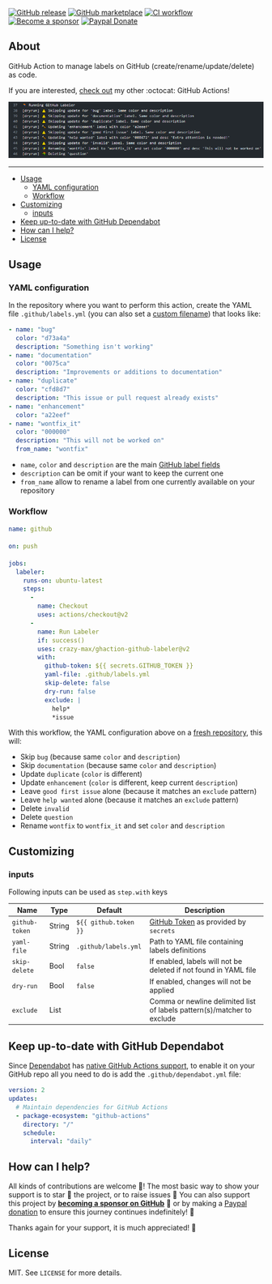 [![GitHub release](https://img.shields.io/github/release/crazy-max/ghaction-github-labeler.svg?style=flat-square)](https://github.com/crazy-max/ghaction-github-labeler/releases/latest)
[![GitHub marketplace](https://img.shields.io/badge/marketplace-github--labeler-blue?logo=github&style=flat-square)](https://github.com/marketplace/actions/github-labeler)
[![CI workflow](https://img.shields.io/github/workflow/status/crazy-max/ghaction-github-labeler/ci?label=ci&logo=github&style=flat-square)](https://github.com/crazy-max/ghaction-github-labeler/actions?workflow=ci)
[![Become a sponsor](https://img.shields.io/badge/sponsor-crazy--max-181717.svg?logo=github&style=flat-square)](https://github.com/sponsors/crazy-max)
[![Paypal Donate](https://img.shields.io/badge/donate-paypal-00457c.svg?logo=paypal&style=flat-square)](https://www.paypal.me/crazyws)

## About

GitHub Action to manage labels on GitHub (create/rename/update/delete) as code.

If you are interested, [check out](https://git.io/Je09Y) my other :octocat: GitHub Actions!

![GitHub Labeler](.res/ghaction-github-labeler.png)

___

* [Usage](#usage)
  * [YAML configuration](#yaml-configuration)
  * [Workflow](#workflow)
* [Customizing](#customizing)
  * [inputs](#inputs)
* [Keep up-to-date with GitHub Dependabot](#keep-up-to-date-with-github-dependabot)
* [How can I help?](#how-can-i-help)
* [License](#license)

## Usage

### YAML configuration

In the repository where you want to perform this action, create the YAML file `.github/labels.yml` (you can also set a [custom filename](#customizing)) that looks like:

```yaml
- name: "bug"
  color: "d73a4a"
  description: "Something isn't working"
- name: "documentation"
  color: "0075ca"
  description: "Improvements or additions to documentation"
- name: "duplicate"
  color: "cfd8d7"
  description: "This issue or pull request already exists"
- name: "enhancement"
  color: "a22eef"
- name: "wontfix_it"
  color: "000000"
  description: "This will not be worked on"
  from_name: "wontfix"
```

* `name`, `color` and `description` are the main [GitHub label fields](https://developer.github.com/v3/issues/labels/#parameters)
* `description` can be omit if your want to keep the current one
* `from_name` allow to rename a label from one currently available on your repository

### Workflow

```yaml
name: github

on: push

jobs:
  labeler:
    runs-on: ubuntu-latest
    steps:
      -
        name: Checkout
        uses: actions/checkout@v2
      -
        name: Run Labeler
        if: success()
        uses: crazy-max/ghaction-github-labeler@v2
        with:
          github-token: ${{ secrets.GITHUB_TOKEN }}
          yaml-file: .github/labels.yml
          skip-delete: false
          dry-run: false
          exclude: |
            help*
            *issue
```

With this workflow, the YAML configuration above on a [fresh repository](.res/samples/original.yml), this will:

* Skip `bug` (because same `color` and `description`)
* Skip `documentation` (because same `color` and `description`)
* Update `duplicate` (`color` is different)
* Update `enhancement` (`color` is different, keep current `description`)
* Leave `good first issue` alone (because it matches an `exclude` pattern)
* Leave `help wanted` alone (because it matches an `exclude` pattern)
* Delete `invalid`
* Delete `question`
* Rename `wontfix` to `wontfix_it` and set `color` and `description`

## Customizing

### inputs

Following inputs can be used as `step.with` keys

| Name             | Type    | Default                | Description                        |
|------------------|---------|------------------------|------------------------------------|
| `github-token`   | String  | `${{ github.token }}`  | [GitHub Token](https://help.github.com/en/actions/configuring-and-managing-workflows/authenticating-with-the-github_token) as provided by `secrets` |
| `yaml-file`      | String  | `.github/labels.yml`   | Path to YAML file containing labels definitions |
| `skip-delete`    | Bool    | `false`                | If enabled, labels will not be deleted if not found in YAML file |
| `dry-run`        | Bool    | `false`                | If enabled, changes will not be applied |
| `exclude`        | List    |                        | Comma or newline delimited list of labels pattern(s)/matcher to exclude |

## Keep up-to-date with GitHub Dependabot

Since [Dependabot](https://docs.github.com/en/github/administering-a-repository/keeping-your-actions-up-to-date-with-github-dependabot)
has [native GitHub Actions support](https://docs.github.com/en/github/administering-a-repository/configuration-options-for-dependency-updates#package-ecosystem),
to enable it on your GitHub repo all you need to do is add the `.github/dependabot.yml` file:

```yaml
version: 2
updates:
  # Maintain dependencies for GitHub Actions
  - package-ecosystem: "github-actions"
    directory: "/"
    schedule:
      interval: "daily"
```

## How can I help?

All kinds of contributions are welcome :raised_hands:! The most basic way to show your support is to star :star2: the project, or to raise issues :speech_balloon: You can also support this project by [**becoming a sponsor on GitHub**](https://github.com/sponsors/crazy-max) :clap: or by making a [Paypal donation](https://www.paypal.me/crazyws) to ensure this journey continues indefinitely! :rocket:

Thanks again for your support, it is much appreciated! :pray:

## License

MIT. See `LICENSE` for more details.
